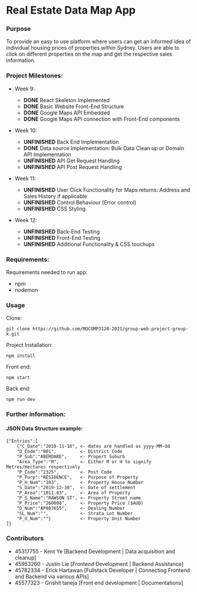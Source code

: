 # Real Estate Data Map App
### Purpose
To provide an easy to use platform where users can get an informed idea of individual housing prices of properties within Sydney.
Users are able to click on different properties on the map and get the respective sales information.

### Project Milestones:
+ Week 9:
    + **DONE** React Skeleton Implemented
    + **DONE** Basic Website Front-End Structure
    + **DONE** Google Maps API Embedded
    + **DONE** Google Maps API connection with Front-End components

+ Week 10:
    + **UNFINISHED** Back End Implementation
    + **DONE** Data source Implementation: Bulk Data Clean up or Domain API Implementation
    + **UNFINISHED** API Get Request Handling
    + **UNFINISHED** API Post Request Handling

+ Week 11:
    + **UNFINISHED** User Click Functionality for Maps returns: Address and Sales History if applicable
    + **UNFINISHED** Control Behaviour (Error control)
    + **UNFINISHED** CSS Styling

+ Week 12: 
    + **UNFINISHED** Back-End Testing 
    + **UNFINISHED** Front-End Testing
    + **UNFINISHED** Additional Functionality & CSS touchups

### Requirements:
Requirements needed to run app:
+ npm
+ nodemon


### Usage
Clone: 

```
git clone https://github.com/MQCOMP3120-2021/group-web-project-group-k.git
```

Project Installation:
```
npm install
```

Front end:

```
npm start
```

Back end:

```
npm run dev
```

### Further information:
#### JSON Data Structure example:

```
{"Entries":[
	{"C_Date":"2019-11-16", <- dates are handled as yyyy-MM-dd
	"D_Code":"001", 		<- District Code
	"P_Sub":"ABERDARE", 	<- Propert Suburb
	"Area_Type":"M", 		<- Either M or H to signify Metres/Hectares respectively
	"P_Code":"2325", 		<- Post Code
	"P_Purp":"RESIDENCE", 	<- Purpose of Property
	"P_H_Num":"103", 		<- Property House Number
	"S_Date":"2019-12-30", 	<- Date of settlement
	"P_Area":"1011.83", 	<- Area of Property
	"P_S_Name":"RAWSON ST", <- Property Street name
	"P_Price":"260000", 	<- Property Price ($AUD)
	"D_Num":"AP807655", 	<- Dealing Number
	"SL_Num":"", 		    <- Strata Lot Number
	"P_U_Num":""} 			<- Property Unit Number
]}
```

### Contributors
+ 45317755 - Kent Ye            [Backend Development   | Data acquisition and cleanup]
+ 45953260 - Justin Lie         [Frontend Development  | Backend Assistance]
+ 45782334 - Erick Hartawan     [Fullstack Developer   | Connecting Frontend and Backend via various APIs]
+ 45577323 - Grishit taneja     [Front end development | Documentations]
